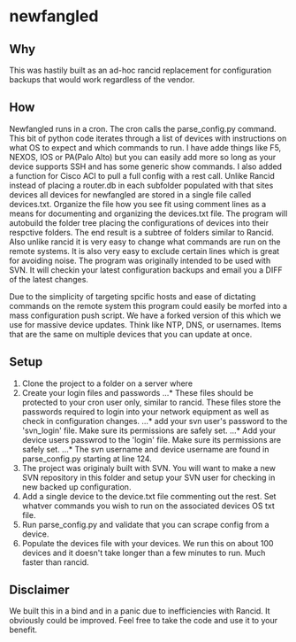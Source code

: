 # newfangled
## Why
This was hastily built as an ad-hoc rancid replacement for configuration backups that would work regardless of the vendor.

## How

Newfangled runs in a cron. The cron calls the parse_config.py command. This bit of python code iterates through a list of devices with instructions on what OS to expect and which commands to run. I have adde things like F5, NEXOS, IOS or PA(Palo Alto) but you can easily add more so long as your device supports SSH and has some generic show commands. I also added a function for Cisco ACI to pull a full config with a rest call. Unlike Rancid instead of placing a router.db in each subfolder populated with that sites devices all devices for newfangled are stored in a single file called devices.txt. Organize the file how you see fit using comment lines as a means for documenting and organizing the devices.txt file.  The program will autobuild the folder tree placing the configurations of devices into their respctive folders. The end result is a subtree of folders similar to Rancid. Also unlike rancid it is very easy to change what commands are run on the remote systems. It is also very easy to exclude certain lines which is great for avoiding noise. The program was originally intended to be used with SVN. It will checkin your latest configuration backups and email you a DIFF of the latest changes.

Due to the simplicity of targeting spcific hosts and ease of dictating commands on the remote system this program could easily be morfed into a mass configuration push script. We have a forked version of this which we use for massive device updates. Think like NTP, DNS, or usernames. Items that are the same on multiple devices that you can update at once.

## Setup

1. Clone the project to a folder on a server where
2. Create your login files and passwords
...* These files should be protected to your cron user only, similar to rancid. These files store the passwords required to login into your network equipment as well as check in configuration changes.
...* add your svn user's password to the 'svn_login' file. Make sure its permissions are safely set.
...* Add your device users passwrod to the 'login' file. Make sure its permissions are safely set.
...* The svn username and device username are found in parse_config.py starting at line 124. 
3. The project was originaly built with SVN. You will want to make a new SVN repository in this folder and setup your SVN user for checking in new backed up configuration.
4. Add a single device to the device.txt file commenting out the rest. Set whatver commands you wish to run on the associated devices OS txt file.
5. Run parse_config.py and validate that you can scrape config from a device.
6. Populate the devices file with your devices. We run this on about 100 devices and it doesn't take longer than a few minutes to run. Much faster than rancid.

## Disclaimer

We built this in a bind and in a panic due to inefficiencies with Rancid. It obviously could be improved. Feel free to take the code and use it to your benefit.